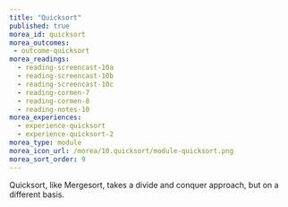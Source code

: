 ```yaml
---
title: "Quicksort"
published: true
morea_id: quicksort
morea_outcomes:
 - outcome-quicksort
morea_readings:
  - reading-screencast-10a
  - reading-screencast-10b
  - reading-screencast-10c
  - reading-cormen-7
  - reading-cormen-8
  - reading-notes-10
morea_experiences:
  - experience-quicksort
  - experience-quicksort-2
morea_type: module
morea_icon_url: /morea/10.quicksort/module-quicksort.png
morea_sort_order: 9
---
```


Quicksort, like Mergesort, takes a divide and conquer approach, but on a different basis.
